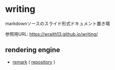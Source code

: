 # writing

markdownソースのスライド形式ドキュメント置き場

参照用URL: <https://wraith13.github.io/writing/>

## rendering engine

- [remark](./remark.html) ( [repository](https://github.com/gnab/remark) )
